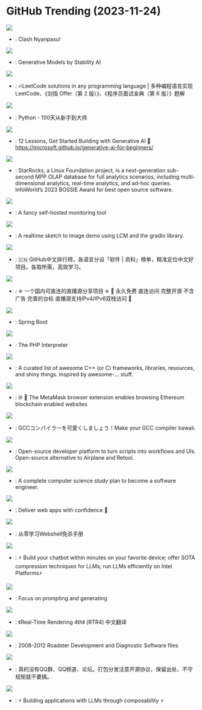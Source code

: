 # GitHub Trending (2023-11-24)

![](https://img.shields.io/badge/TypeScript-New%20230-green?style=flat-square&logo=appveyor)
- [](https://github.comundefined): Clash Nyanpasu!

![](https://img.shields.io/badge/Python-New%20622-green?style=flat-square&logo=appveyor)
- [](https://github.comundefined): Generative Models by Stability AI

![](https://img.shields.io/badge/Java-New%2053-green?style=flat-square&logo=appveyor)
- [](https://github.comundefined): 🔥LeetCode solutions in any programming language | 多种编程语言实现 LeetCode、《剑指 Offer（第 2 版）》、《程序员面试金典（第 6 版）》题解

![](https://img.shields.io/badge/Python-New%20115-green?style=flat-square&logo=appveyor)
- [](https://github.comundefined): Python - 100天从新手到大师

![](https://img.shields.io/badge/Jupyter%20Notebook-New%20737-green?style=flat-square&logo=appveyor)
- [](https://github.comundefined): 12 Lessons, Get Started Building with Generative AI 🔗 https://microsoft.github.io/generative-ai-for-beginners/

![](https://img.shields.io/badge/Java-New%2021-green?style=flat-square&logo=appveyor)
- [](https://github.comundefined): StarRocks, a Linux Foundation project, is a next-generation sub-second MPP OLAP database for full analytics scenarios, including multi-dimensional analytics, real-time analytics, and ad-hoc queries. InfoWorld’s 2023 BOSSIE Award for best open source software.

![](https://img.shields.io/badge/JavaScript-New%20350-green?style=flat-square&logo=appveyor)
- [](https://github.comundefined): A fancy self-hosted monitoring tool

![](https://img.shields.io/badge/Python-New%20271-green?style=flat-square&logo=appveyor)
- [](https://github.comundefined): A realtime sketch to image demo using LCM and the gradio library.

![](https://img.shields.io/badge/Java-New%20300-green?style=flat-square&logo=appveyor)
- [](https://github.comundefined): 🇨🇳 GitHub中文排行榜，各语言分设「软件 | 资料」榜单，精准定位中文好项目。各取所需，高效学习。

![](https://img.shields.io/badge/JavaScript-New%20447-green?style=flat-square&logo=appveyor)
- [](https://github.comundefined): ✯ 一个国内可直连的直播源分享项目 ✯ 🔕 永久免费 直连访问 完整开源 不含广告 完善的台标 直播源支持IPv4/IPv6双栈访问 🔕

![](https://img.shields.io/badge/Java-New%2034-green?style=flat-square&logo=appveyor)
- [](https://github.comundefined): Spring Boot

![](https://img.shields.io/badge/C-New%20111-green?style=flat-square&logo=appveyor)
- [](https://github.comundefined): The PHP Interpreter

![](https://img.shields.io/badge/none-New%2084-green?style=flat-square&logo=appveyor)
- [](https://github.comundefined): A curated list of awesome C++ (or C) frameworks, libraries, resources, and shiny things. Inspired by awesome-... stuff.

![](https://img.shields.io/badge/JavaScript-New%209-green?style=flat-square&logo=appveyor)
- [](https://github.comundefined): 🌐 🔌 The MetaMask browser extension enables browsing Ethereum blockchain enabled websites

![](https://img.shields.io/badge/C-New%2046-green?style=flat-square&logo=appveyor)
- [](https://github.comundefined): GCCコンパイラーを可愛くしましょう！Make your GCC compiler kawaii.

![](https://img.shields.io/badge/JavaScript-New%20207-green?style=flat-square&logo=appveyor)
- [](https://github.comundefined): Open-source developer platform to turn scripts into workflows and UIs. Open-source alternative to Airplane and Retool.

![](https://img.shields.io/badge/none-New%20280-green?style=flat-square&logo=appveyor)
- [](https://github.comundefined): A complete computer science study plan to become a software engineer.

![](https://img.shields.io/badge/TypeScript-New%20170-green?style=flat-square&logo=appveyor)
- [](https://github.comundefined): Deliver web apps with confidence 🚀

![](https://img.shields.io/badge/none-New%2025-green?style=flat-square&logo=appveyor)
- [](https://github.comundefined): 从零学习Webshell免杀手册

![](https://img.shields.io/badge/C%2B%2B-New%2031-green?style=flat-square&logo=appveyor)
- [](https://github.comundefined): ⚡ Build your chatbot within minutes on your favorite device; offer SOTA compression techniques for LLMs; run LLMs efficiently on Intel Platforms⚡

![](https://img.shields.io/badge/Python-New%20775-green?style=flat-square&logo=appveyor)
- [](https://github.comundefined): Focus on prompting and generating

![](https://img.shields.io/badge/none-New%20187-green?style=flat-square&logo=appveyor)
- [](https://github.comundefined): 《Real-Time Rendering 4th》 (RTR4) 中文翻译

![](https://img.shields.io/badge/none-New%20162-green?style=flat-square&logo=appveyor)
- [](https://github.comundefined): 2008-2012 Roadster Development and Diagnostic Software files

![](https://img.shields.io/badge/Java-New%2053-green?style=flat-square&logo=appveyor)
- [](https://github.comundefined): 真的没有QQ群、QQ频道、论坛。打包分发注意开源协议，保留出处，不守规矩就不要搞。

![](https://img.shields.io/badge/Python-New%20122-green?style=flat-square&logo=appveyor)
- [](https://github.comundefined): ⚡ Building applications with LLMs through composability ⚡

